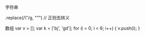 字符串

.replace(/\\\"/g, "\"")  // 正则去转义


数组
var v = [];
var k = ['bj', 'gd'];
for (i = 0; i < 6; i++) {
  v.push(i);
}